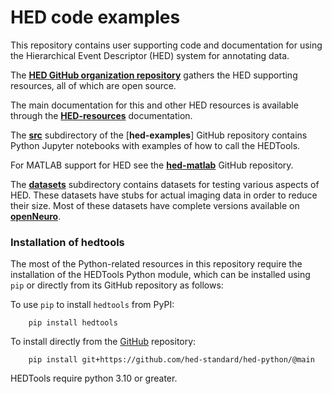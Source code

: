 # HED code examples

This repository contains user supporting code and documentation
for using the Hierarchical Event Descriptor (HED) system for
annotating data. 

The [**HED GitHub organization repository**](https://github.com/hed-standard/)
gathers the HED supporting resources, all of which are open source.

The main documentation for this and other HED resources
is available through the
[**HED-resources**](https://www.hedtags.org/hed-resources) documentation.

The [**src**](https://github.com/hed-standard/hed-examples/tree/main/src)
subdirectory of the [**hed-examples**] GitHub repository contains Python Jupyter 
notebooks with examples of how to call the HEDTools.

For MATLAB support for HED see the [**hed-matlab**](https://github.com/hed-standard/hed-matlab)
GitHub repository.

The [**datasets**](https://github.com/hed-standard/hed-examples/tree/main/datasets)
subdirectory contains datasets for testing various aspects of HED.
These datasets have stubs for actual imaging data in order to reduce their size.
Most of these datasets have complete versions available on 
[**openNeuro**](https://openneuro.org/).

### Installation of hedtools

The most of the Python-related resources in this repository
require the installation of the HEDTools Python module, which can be
installed using `pip` or directly from its GitHub repository as follows:

To use `pip` to install `hedtools` from PyPI:

   ```
       pip install hedtools
   ```

To install directly from the 
[GitHub](https://github.com/hed-standard/hed-python) repository:

   ```
       pip install git+https://github.com/hed-standard/hed-python/@main
   ```

HEDTools require python 3.10 or greater.
